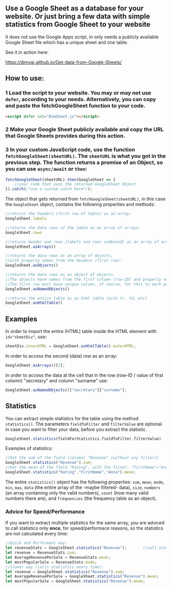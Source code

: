 
## Use a Google Sheet as a database for your website. Or just bring a few data with simple statistics from Google Sheet to your website
It does not use the Google Apps script, in only needs a publicly available Google Sheet file which has a unique sheet and one table. 

See it in action here:

https://dimvai.github.io/Get-data-from-Google-Sheets/

## **How to use**:

### 1 **Load** the script to your website. You may or may not use `defer`, according to your needs. Alternatively, you can copy and paste the fetchGoogleSheet function to your code. 

```html
<script defer src="DimSheet.js"></script>
```
### 2 Make your Google Sheet **publicly available** and copy the **URL** that Google Sheets provides during this action.

### 3 In your custom JavaScript code, use the function `fetchGoogleSheet(sheetURL)`. The `sheetURL` is what you got in the previous step. The function returns a promise of an Object, so you can use `async/await` or `then`:

```JavaScript
fetchGoogleSheet(sheetURL).then(GoogleSheet => {
    //your code that uses the returned GoogleSheet Object
}).catch(/*use a custom catch here*/);
```

The object that gets returned from `fetchGoogleSheet(sheetURL)`, in this case the `GoogleSheet` object, contains the following properties and methods:

```JavaScript
//returns the headers (first row of table) as an array:
GoogleSheet.labels  

//returns the data rows of the table as an array of arrays:   
GoogleSheet.rows

//returns header and rows (labels and rows combined) as an array of arrays:            
GoogleSheet.asArrays()    

//returns the data rows as an array of objects, 
//with property names from the headers (first row):
GoogleSheet.asObjects()   

//returns the data rows as an object of objects.
//The objects have names from the first column (row-ID) and property names from the headers.
//The first row must have unique values, of course, for this to work properly:
GoogleSheet.asNamedObjects()

//returns the entire table as an html table (with tr, td, etc)
GoogleSheet.asHtmlTable()
```


## **Examples**
In order to import the entire (HTML) table inside the HTML element with `id="sheetDiv"`, use:
```JavaScript
sheetDiv.innerHTML = GoogleSheet.asHtmlTable().outerHTML;
```

In order to access the second (data) row as an array:
```JavaScript
GoogleSheet.asArrays()[2];
```

In order to access the data at the cell that in the row (row-ID / value of first column) "secretary" and column "surname" use:
```JavaScript
GoogleSheet.asNamedObjects()["secretary"]["surname"];
```


## **Statistics**

You can extract simple statistics for the table using the method `statistics()`. The parameters `fieldToFilter` and `filterValue` are optional in case you want to filter your data, before you extract the statistic. 

```JavaScript
GoogleSheet.statistics(fieldForStatistics,fieldToFilter,filterValue)
```
Examples of statistics:
```JavaScript
//Get the sum of the field (column) "Revenue" (without any filters)
GoogleSheet.statistics("Revenue").sum;
//Get the mean of the field "Rating", with the filter: "FirstName"="Anna"
GoogleSheet.statistics("Rating","FirstName","Anna").mean;
```
The entire `statistics()` object has the following properties: `sum`, `mean`, `mode`, `min`, `max`, `data` (the entire array of the -maybe filtered- data), `size`, `numbers` (an array containing only the valid numbers), `count` (how many valid numbers there are), and `frequencies` (the frequency table as an object). 

### **Advice for Speed/Performance**
If you want to extract multiple statistics for the same array, you are adviced to call statistics only **once**, for speed/performace reasons, so the statistics are not calculated every time:
```JavaScript
//Quick and Performant way:
let revenueStats = GoogleSheet.statistics("Revenue");       //call statistics() only once
let revenue = RevenueStats.sum;
let AverageRevenuePerSale = RevenueStats.mean;
let mostPopularSale = RevenueStats.mode;
//Slower way (calls statistics every time):
let revenue = GoogleSheet.statistics("Revenue").sum;
let AverageRevenuePerSale = GoogleSheet.statistics("Revenue").mean;
let mostPopularSale = GoogleSheet.statistics("Revenue").mode;

```




